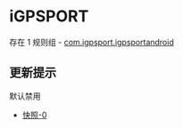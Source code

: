 # iGPSPORT

存在 1 规则组 - [com.igpsport.igpsportandroid](/src/apps/com.igpsport.igpsportandroid.ts)

## 更新提示

默认禁用

- [快照-0](https://i.gkd.li/i/13797203)

